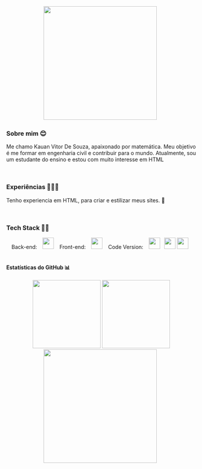 <div align="center">
<img src="https://i.gifer.com/XOsX.gif" width="300" height="300"/>&ensp;
</div>

### Sobre mim 😊
Me chamo Kauan Vitor De Souza, apaixonado por matemática. Meu objetivo é me formar em engenharia civil e contribuir para o mundo. Atualmente, sou um estudante do ensino e estou com muito interesse em HTML

<br>

### Experiências 👨🏻‍🎓
Tenho experiencia em HTML, para criar e estilizar meus sites. 🧠

<br>

### Tech Stack 👨‍💻
<div align="center">
Back-end: &ensp;
<img src="https://cdn-icons-png.flaticon.com/512/6132/6132222.png" width="30" height="30"/> &ensp;
Front-end: &ensp;
<img src="https://cdn-icons-png.flaticon.com/512/1199/1199124.png" width="30" height="30"/> &ensp;
Code Version: &ensp;
<img src="https://cdn-icons-png.flaticon.com/512/4494/4494740.png" width="30" height="30"/>&ensp;
<img src="https://cdn-icons-png.flaticon.com/512/779/779088.png" width="30" height="30"/>
  <img src="https://i.gifer.com/XOsX.gif" width="30" height="30"/>&ensp;
</div>

<br>

#### Estatísticas do GitHub 📊

<div align="center">
  <a href="https://github.com/kauansouzasenai"></a>
  <img height="180em" src="https://github-readme-stats.vercel.app/api?username=kauansouzasenai&show_icons=true&theme=default&include_all_commits=true&count_private=true"/>
  <img height="180em" src="https://github-readme-stats.vercel.app/api/top-langs/?username=kauansouzasenai&layout=compact&langs_count=7&theme=defult"/>
</div>
<div align="center">
<img src="https://i.gifer.com/XOsX.gif" width="300" height="300"/>&ensp;
</div>
